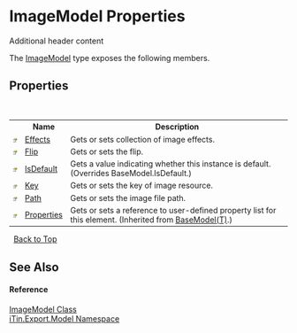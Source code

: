 # ImageModel Properties
Additional header content 

The <a href="T_iTin_Export_Model_ImageModel">ImageModel</a> type exposes the following members.


## Properties
&nbsp;<table><tr><th></th><th>Name</th><th>Description</th></tr><tr><td>![Public property](media/pubproperty.gif "Public property")</td><td><a href="P_iTin_Export_Model_ImageModel_Effects">Effects</a></td><td>
Gets or sets collection of image effects.</td></tr><tr><td>![Public property](media/pubproperty.gif "Public property")</td><td><a href="P_iTin_Export_Model_ImageModel_Flip">Flip</a></td><td>
Gets or sets the flip.</td></tr><tr><td>![Public property](media/pubproperty.gif "Public property")</td><td><a href="P_iTin_Export_Model_ImageModel_IsDefault">IsDefault</a></td><td>
Gets a value indicating whether this instance is default.
 (Overrides BaseModel.IsDefault.)</td></tr><tr><td>![Public property](media/pubproperty.gif "Public property")</td><td><a href="P_iTin_Export_Model_ImageModel_Key">Key</a></td><td>
Gets or sets the key of image resource.</td></tr><tr><td>![Public property](media/pubproperty.gif "Public property")</td><td><a href="P_iTin_Export_Model_ImageModel_Path">Path</a></td><td>
Gets or sets the image file path.</td></tr><tr><td>![Public property](media/pubproperty.gif "Public property")</td><td><a href="P_iTin_Export_Model_BaseModel_1_Properties">Properties</a></td><td>
Gets or sets a reference to user-defined property list for this element.
 (Inherited from <a href="T_iTin_Export_Model_BaseModel_1">BaseModel(T)</a>.)</td></tr></table>&nbsp;
<a href="#imagemodel-properties">Back to Top</a>

## See Also


#### Reference
<a href="T_iTin_Export_Model_ImageModel">ImageModel Class</a><br /><a href="N_iTin_Export_Model">iTin.Export.Model Namespace</a><br />